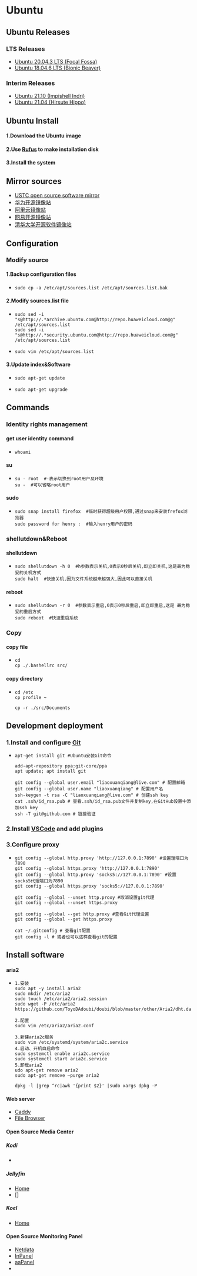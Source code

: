 # Ubuntu

## Ubuntu Releases
### LTS Releases
- [Ubuntu 20.04.3 LTS (Focal Fossa)](http://releases.ubuntu.com/focal/)
- [Ubuntu 18.04.6 LTS (Bionic Beaver)](http://releases.ubuntu.com/bionic/)
### Interim Releases
- [Ubuntu 21.10 (Impishell Indri)](http://releases.ubuntu.com/impishell/)
- [Ubuntu 21.04 (Hirsute Hippo)](http://releases.ubuntu.com/hirsute/)
## Ubuntu Install
#### 1.Download the Ubuntu image
#### 2.Use [Rufus](http://rufus.ie/en/) to make installation disk
#### 3.Install the system
## Mirror sources
- [USTC open source software mirror](https://mirrors.ustc.edu.cn/)
- [华为开源镜像站](https://www.huaweicloud.com/product/mirrors.html?utm_source=3.baidu.com&utm_medium=organic&utm_adplace=kapian&ticket=ST-284735-qBnErkcWHqKY2S2UabAESk14-sso)
- [阿里云镜像站](https://developer.aliyun.com/mirror/)
- [网易开源镜像站](https://mirrors.163.com/)
- [清华大学开源软件镜像站](https://mirrors.tuna.tsinghua.edu.cn/)

## Configuration
### Modify source
#### 1.Backup configuration files
- 
  ```shell
  sudo cp -a /etc/apt/sources.list /etc/apt/sources.list.bak
  ```
#### 2.Modify sources.list file
- 
  ```shell
  sudo sed -i "s@http://.*archive.ubuntu.com@http://repo.huaweicloud.com@g" /etc/apt/sources.list
  sudo sed -i "s@http://.*security.ubuntu.com@http://repo.huaweicloud.com@g" /etc/apt/sources.list
  ```
- ```shell
  sudo vim /etc/apt/sources.list
  ```

#### 3.Update index&Software
- ```shell
  sudo apt-get update
  ```
- ```shell
  sudo apt-get upgrade
  ```



## Commands
### Identity rights management
#### get user identity command
- 
  ```shell
  whoami
  ```

#### su
- 
  ```shell
  su - root  #-表示切换到root用户及环境
  su -  #可以省略root用户
  ```
#### sudo
- 
  ```shell
  sudo snap install firefox  #临时获得超级用户权限,通过snap来安装frefox浏览器
  sudo password for henry :  #输入henry用户的密码
  ```
### shellutdown&Reboot
#### shellutdown
- 
  ```shell
  sudo shellutdown -h 0  #h参数表示关机,0表示0秒后关机,即立即关机,这是最为稳妥的关机方式
  sudo halt  #快速关机,因为文件系统越来越强大,因此可以直接关机
  ```
#### reboot
- 
  ```shell
  sudo shellutdown -r 0  #参数表示重启,0表示0秒后重启,即立即重启,这是 最为稳妥的重启方式
  sudo reboot  #快速重启系统
  ```
### Copy
#### copy file
- 
  ```shell
  cd 
  cp ./.bashellrc src/
  ```
#### copy directory
- 
  ```shell
  cd /etc
  cp profile ~

  cp -r ./src/Documents
  ```
## Development deployment
### 1.Install and configure [Git](https://git-scm.com/download/linux)
- ```shell
  apt-get install git #Ubuntu安装Git命令
  
  add-apt-repository ppa:git-core/ppa 
  apt update; apt install git
  
  git config --global user.email "liaoxuanqiang@live.com" # 配置邮箱
  git config --global user.name "liaoxuanqiang" # 配置用户名
  ssh-keygen -t rsa -C "liaoxuanqiang@live.com" # 创建ssh key
  cat .ssh/id_rsa.pub # 查看.ssh/id_rsa.pub文件并复制key,在GitHub设置中添加ssh key
  ssh -T git@github.com # 链接验证
  ```
### 2.Install [VSCode](https://code.visualstudio.com) and add plugins
### 3.Configure proxy
- ```shell
  git config --global http.proxy 'http://127.0.0.1:7890' #设置理端口为7890
  git config --global https.proxy 'http://127.0.0.1:7890'
  git config --global http.proxy 'socks5://127.0.0.1:7890' #设置socks5代理端口为7890
  git config --global https.proxy 'socks5://127.0.0.1:7890'
  
  git config --global --unset http.proxy #取消设置git代理
  git config --global --unset https.proxy

  git config --global --get http.proxy #查看Git代理设置
  git config --global --get https.proxy

  cat ~/.gitconfig # 查看git配置
  git config -l # 或者也可以这样查看git的配置
  ```

## Install software
#### aria2
- ```shell
  1.安装
  sudo apt -y install aria2
  sudo mkdir /etc/aria2
  sudo touch /etc/aria2/aria2.session
  sudo wget -P /etc/aria2 https://github.com/ToyoDAdoubi/doubi/blob/master/other/Aria2/dht.dat

  2.配置
  sudo vim /etc/aria2/aria2.conf

  3.新建aria2c服务
  sudo vim /etc/systemd/system/aria2c.service
  4.启动、开机自启命令
  sudo systemctl enable aria2c.service
  sudo systemctl start aria2c.service
  5.卸载aria2
  udo apt-get remove aria2
  sudo apt-get remove –purge aria2

  dpkg -l |grep ^rc|awk '{print $2}' |sudo xargs dpkg -P
  ```
#### Web server
- [Caddy](https://caddyserver.com/)
- [File Browser](https://filebrowser.org/)

#### Open Source Media Center
##### Kodi
- []()
##### Jellyfin
- [Home](https://jellyfin.org/)
- []
##### Koel
- [Home](https://docs.koel.dev/)

#### Open Source Monitoring Panel
- [Netdata](https://learn.netdata.cloud/)
- [InPanel](http://inpanel.org/)
- [aaPanel](https://www.aapanel.com/index.html)
- []()